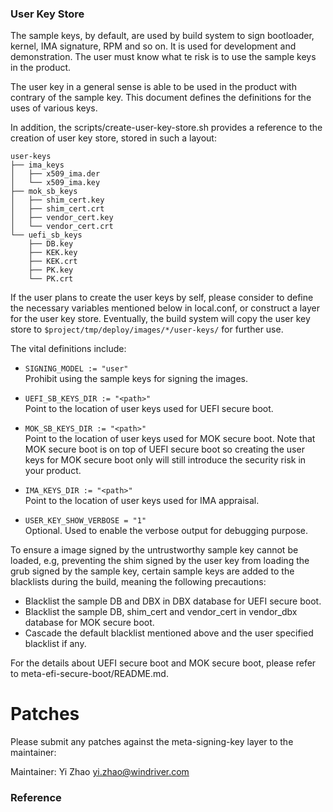 ### User Key Store
The sample keys, by default, are used by build system to sign bootloader,
kernel, IMA signature, RPM and so on. It is used for development and
demonstration. The user must know what te risk is to use the sample
keys in the product.

The user key in a general sense is able to be used in the product with
contrary of the sample key. This document defines the definitions for
the uses of various keys.

In addition, the scripts/create-user-key-store.sh provides a reference
to the creation of user key store, stored in such a layout:
```
user-keys
├── ima_keys
│   ├── x509_ima.der
│   └── x509_ima.key
├── mok_sb_keys
│   ├── shim_cert.key
│   ├── shim_cert.crt
│   ├── vendor_cert.key
│   └── vendor_cert.crt
└── uefi_sb_keys
    ├── DB.key
    ├── KEK.key
    ├── KEK.crt
    ├── PK.key
    └── PK.crt
```
If the user plans to create the user keys by self, please consider to
define the necessary variables mentioned below in local.conf, or construct
a layer for the user key store. Eventually, the build system will copy the
user key store to `$project/tmp/deploy/images/*/user-keys/` for further use.

The vital definitions include:

- `SIGNING_MODEL := "user"`  
  Prohibit using the sample keys for signing the images.

- `UEFI_SB_KEYS_DIR := "<path>"`  
  Point to the location of user keys used for UEFI secure boot.

- `MOK_SB_KEYS_DIR := "<path>"`  
  Point to the location of user keys used for MOK secure boot. Note that
  MOK secure boot is on top of UEFI secure boot so creating the user keys
  for MOK secure boot only will still introduce the security risk in your
  product.

- `IMA_KEYS_DIR := "<path>"`  
  Point to the location of user keys used for IMA appraisal.

- `USER_KEY_SHOW_VERBOSE = "1"`  
  Optional. Used to enable the verbose output for debugging purpose.

To ensure a image signed by the untrustworthy sample key cannot be loaded, e.g,
preventing the shim signed by the user key from loading the grub signed by the
sample key, certain sample keys are added to the blacklists during the build,
meaning the following precautions:

- Blacklist the sample DB and DBX in DBX database for UEFI secure boot.
- Blacklist the sample DB, shim_cert and vendor_cert in vendor_dbx database
  for MOK secure boot.
- Cascade the default blacklist mentioned above and the user specified
  blacklist if any.

For the details about UEFI secure boot and MOK secure boot, please refer
to meta-efi-secure-boot/README.md.

Patches
=======

Please submit any patches against the meta-signing-key layer to the
maintainer:

Maintainer: Yi Zhao <yi.zhao@windriver.com>

### Reference
